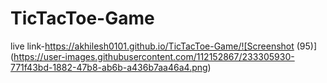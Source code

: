 # TicTacToe-Game

live link-https://akhilesh0101.github.io/TicTacToe-Game/![Screenshot (95)](https://user-images.githubusercontent.com/112152867/233305930-771f43bd-1882-47b8-ab6b-a436b7aa46a4.png)
